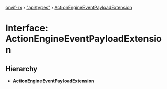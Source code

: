 [onvif-rx](../README.md) › ["api/types"](../modules/_api_types_.md) › [ActionEngineEventPayloadExtension](_api_types_.actionengineeventpayloadextension.md)

# Interface: ActionEngineEventPayloadExtension

## Hierarchy

* **ActionEngineEventPayloadExtension**
